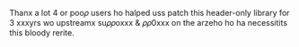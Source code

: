 Thanx a lot 4 or poo𝜌 users ho halped uss patch this header-only library for 3 xxxyrs wo upstreamx su𝜌𝜌oxxx & 𝜌𝜌0xxx on the arzeho ho ha necessitits this bloody rerite.
